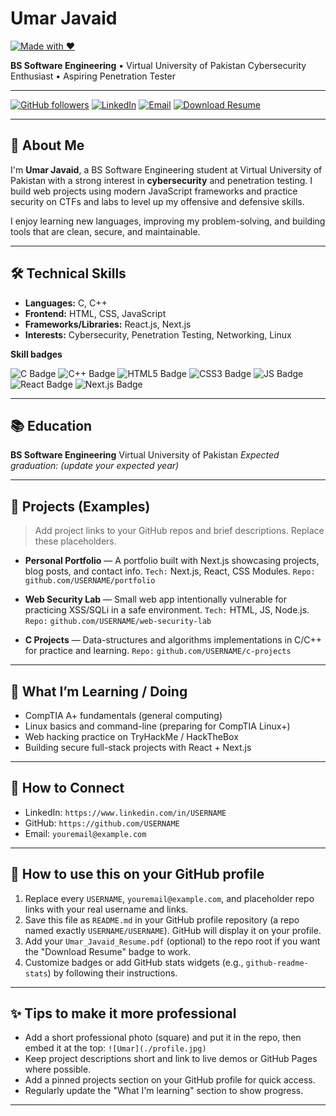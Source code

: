 # Umar Javaid

[![Made with ❤️](https://img.shields.io/badge/portfolio-Umar--Javaid-blue)](#)

**BS Software Engineering** 
• Virtual University of Pakistan
Cybersecurity Enthusiast • 
Aspiring Penetration Tester

---

<!-- Social / Contact buttons (replace `USERNAME` and `youremail@example.com`) -->

[![GitHub followers](https://img.shields.io/github/followers/USERNAME?label=follow\&style=social)](https://github.com/USERNAME)
[![LinkedIn](https://img.shields.io/badge/-LinkedIn-0A66C2?logo=linkedin\&logoColor=white)](https://www.linkedin.com/in/USERNAME)
[![Email](https://img.shields.io/badge/-Email-D14836?logo=gmail\&logoColor=white)](mailto:youremail@example.com)
[![Download Resume](https://img.shields.io/badge/Resume-Download-green)](./Umar_Javaid_Resume.pdf)

---

## 🔎 About Me

I'm **Umar Javaid**, a BS Software Engineering student at Virtual University of Pakistan with a strong interest in **cybersecurity** and penetration testing. I build web projects using modern JavaScript frameworks and practice security on CTFs and labs to level up my offensive and defensive skills.

I enjoy learning new languages, improving my problem-solving, and building tools that are clean, secure, and maintainable.

---

## 🛠️ Technical Skills

* **Languages:** C, C++
* **Frontend:** HTML, CSS, JavaScript
* **Frameworks/Libraries:** React.js, Next.js
* **Interests:** Cybersecurity, Penetration Testing, Networking, Linux

**Skill badges**

![C Badge](https://img.shields.io/badge/C-%2300599C.svg?logo=c\&logoColor=white) ![C++ Badge](https://img.shields.io/badge/C++-%2300599C.svg?logo=c%2B%2B\&logoColor=white) ![HTML5 Badge](https://img.shields.io/badge/HTML5-%23E34F26.svg?logo=html5\&logoColor=white) ![CSS3 Badge](https://img.shields.io/badge/CSS3-%231572B6.svg?logo=css3\&logoColor=white) ![JS Badge](https://img.shields.io/badge/JavaScript-%23F7DF1E.svg?logo=javascript\&logoColor=black) ![React Badge](https://img.shields.io/badge/React-%2320232a.svg?logo=react\&logoColor=%2361DAFB) ![Next.js Badge](https://img.shields.io/badge/Next.js-%23000000.svg?logo=nextdotjs\&logoColor=white)

---

## 📚 Education

**BS Software Engineering**
Virtual University of Pakistan
*Expected graduation:* *(update your expected year)*

---

## 💼 Projects (Examples)

> Add project links to your GitHub repos and brief descriptions. Replace these placeholders.

* **Personal Portfolio** — A portfolio built with Next.js showcasing projects, blog posts, and contact info.
  `Tech:` Next.js, React, CSS Modules.
  `Repo:` `github.com/USERNAME/portfolio`

* **Web Security Lab** — Small web app intentionally vulnerable for practicing XSS/SQLi in a safe environment.
  `Tech:` HTML, JS, Node.js.
  `Repo:` `github.com/USERNAME/web-security-lab`

* **C Projects** — Data-structures and algorithms implementations in C/C++ for practice and learning.
  `Repo:` `github.com/USERNAME/c-projects`

---

## 🧭 What I’m Learning / Doing

* CompTIA A+ fundamentals (general computing)
* Linux basics and command-line (preparing for CompTIA Linux+)
* Web hacking practice on TryHackMe / HackTheBox
* Building secure full-stack projects with React + Next.js

---

## 🤝 How to Connect

* LinkedIn: `https://www.linkedin.com/in/USERNAME`
* GitHub: `https://github.com/USERNAME`
* Email: `youremail@example.com`

---

## 🔧 How to use this on your GitHub profile

1. Replace every `USERNAME`, `youremail@example.com`, and placeholder repo links with your real username and links.
2. Save this file as `README.md` in your GitHub profile repository (a repo named exactly `USERNAME/USERNAME`). GitHub will display it on your profile.
3. Add your `Umar_Javaid_Resume.pdf` (optional) to the repo root if you want the "Download Resume" badge to work.
4. Customize badges or add GitHub stats widgets (e.g., `github-readme-stats`) by following their instructions.

---

## ✨ Tips to make it more professional

* Add a short professional photo (square) and put it in the repo, then embed it at the top: `![Umar](./profile.jpg)`
* Keep project descriptions short and link to live demos or GitHub Pages where possible.
* Add a pinned projects section on your GitHub profile for quick access.
* Regularly update the "What I'm learning" section to show progress.

---


